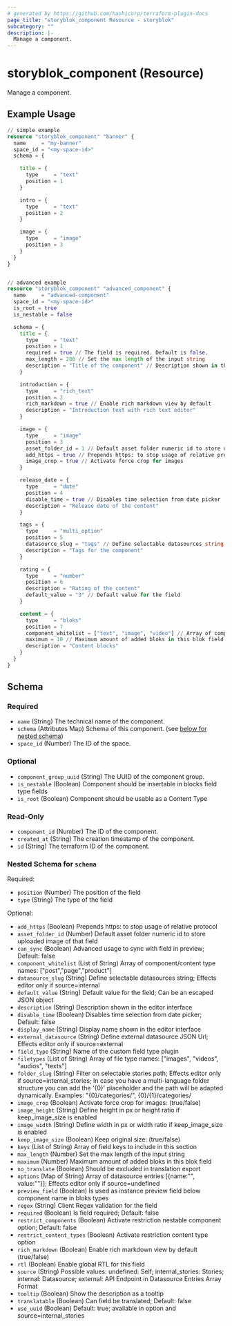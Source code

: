 ```yaml
---
# generated by https://github.com/hashicorp/terraform-plugin-docs
page_title: "storyblok_component Resource - storyblok"
subcategory: ""
description: |-
  Manage a component.
---
```


# storyblok_component (Resource)

Manage a component.

## Example Usage

```terraform
// simple example
resource "storyblok_component" "banner" {
  name     = "my-banner"
  space_id = "<my-space-id>"
  schema = {

    title = {
      type     = "text"
      position = 1
    }

    intro = {
      type     = "text"
      position = 2
    }

    image = {
      type     = "image"
      position = 3
    }
  }
}


// advanced example
resource "storyblok_component" "advanced_component" {
  name     = "advanced-component"
  space_id = "<my-space-id>"
  is_root = true
  is_nestable = false

  schema = {
    title = {
      type     = "text"
      position = 1
      required = true // The field is required. Default is false.
      max_length = 200 // Set the max length of the input string
      description = "Title of the component" // Description shown in the editor interface
    }

    introduction = {
      type     = "rich_text"
      position = 2
      rich_markdown = true // Enable rich markdown view by default
      description = "Introduction text with rich text editor"
    }

    image = {
      type     = "image"
      position = 3
      asset_folder_id = 1 // Default asset folder numeric id to store uploaded image of that field
      add_https = true // Prepends https: to stop usage of relative protocol
      image_crop = true // Activate force crop for images
    }

    release_date = {
      type     = "date"
      position = 4
      disable_time = true // Disables time selection from date picker
      description = "Release date of the content"
    }

    tags = {
      type     = "multi_option"
      position = 5
      datasource_slug = "tags" // Define selectable datasources string
      description = "Tags for the component"
    }

    rating = {
      type     = "number"
      position = 6
      description = "Rating of the content"
      default_value = "3" // Default value for the field
    }

    content = {
      type     = "bloks"
      position = 7
      component_whitelist = ["text", "image", "video"] // Array of component/content type names
      maximum = 10 // Maximum amount of added bloks in this blok field
      description = "Content blocks"
    }
  }
}
```

<!-- schema generated by tfplugindocs -->
## Schema

### Required

- `name` (String) The technical name of the component.
- `schema` (Attributes Map) Schema of this component. (see [below for nested schema](#nestedatt--schema))
- `space_id` (Number) The ID of the space.

### Optional

- `component_group_uuid` (String) The UUID of the component group.
- `is_nestable` (Boolean) Component should be insertable in blocks field type fields
- `is_root` (Boolean) Component should be usable as a Content Type

### Read-Only

- `component_id` (Number) The ID of the component.
- `created_at` (String) The creation timestamp of the component.
- `id` (String) The terraform ID of the component.

<a id="nestedatt--schema"></a>
### Nested Schema for `schema`

Required:

- `position` (Number) The position of the field
- `type` (String) The type of the field

Optional:

- `add_https` (Boolean) Prepends https: to stop usage of relative protocol
- `asset_folder_id` (Number) Default asset folder numeric id to store uploaded image of that field
- `can_sync` (Boolean) Advanced usage to sync with field in preview; Default: false
- `component_whitelist` (List of String) Array of component/content type names: ["post","page","product"]
- `datasource_slug` (String) Define selectable datasources string; Effects editor only if source=internal
- `default_value` (String) Default value for the field; Can be an escaped JSON object
- `description` (String) Description shown in the editor interface
- `disable_time` (Boolean) Disables time selection from date picker; Default: false
- `display_name` (String) Display name shown in the editor interface
- `external_datasource` (String) Define external datasource JSON Url; Effects editor only if source=external
- `field_type` (String) Name of the custom field type plugin
- `filetypes` (List of String) Array of file type names: ["images", "videos", "audios", "texts"]
- `folder_slug` (String) Filter on selectable stories path; Effects editor only if source=internal_stories; In case you have a multi-language folder structure you can add the '{0}' placeholder and the path will be adapted dynamically. Examples: "{0}/categories/", {0}/{1}/categories/
- `image_crop` (Boolean) Activate force crop for images: (true/false)
- `image_height` (String) Define height in px or height ratio if keep_image_size is enabled
- `image_width` (String) Define width in px or width ratio if keep_image_size is enabled
- `keep_image_size` (Boolean) Keep original size: (true/false)
- `keys` (List of String) Array of field keys to include in this section
- `max_length` (Number) Set the max length of the input string
- `maximum` (Number) Maximum amount of added bloks in this blok field
- `no_translate` (Boolean) Should be excluded in translation export
- `options` (Map of String) Array of datasource entries [{name:"", value:""}]; Effects editor only if source=undefined
- `preview_field` (Boolean) Is used as instance preview field below component name in bloks types
- `regex` (String) Client Regex validation for the field
- `required` (Boolean) Is field required; Default: false
- `restrict_components` (Boolean) Activate restriction nestable component option; Default: false
- `restrict_content_types` (Boolean) Activate restriction content type option
- `rich_markdown` (Boolean) Enable rich markdown view by default (true/false)
- `rtl` (Boolean) Enable global RTL for this field
- `source` (String) Possible values: undefined: Self; internal_stories: Stories; internal: Datasource; external: API Endpoint in Datasource Entries Array Format
- `tooltip` (Boolean) Show the description as a tooltip
- `translatable` (Boolean) Can field be translated; Default: false
- `use_uuid` (Boolean) Default: true; available in option and source=internal_stories


